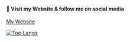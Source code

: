 <h4>👋 Visit my Website & follow me on social media</h4>

<a href="https://waterydesert.com">
  <p>My Website</p>
</a>


<!--
**watery-desert/watery-desert** is a ✨ _special_ ✨ repository because its `README.md` (this file) appears on your GitHub profile.

Here are some ideas to get you started:

- 🔭 I’m currently working on ...
- 🌱 I’m currently learning ...
- 👯 I’m looking to collaborate on ...
- 🤔 I’m looking for help with ...
- 💬 Ask me about ...
- 📫 How to reach me: ...
- 😄 Pronouns: ...
- ⚡ Fun fact: ...
-->

[![Top Langs](https://github-readme-stats.vercel.app/api/top-langs/?username=watery-desert)](https://waterydesert.com/)
